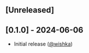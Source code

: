 ## [Unreleased]

## [0.1.0] - 2024-06-06

- Initial release ([@wishka][])

[@wishka]: https://github.com/wishka
